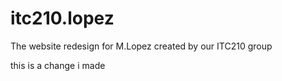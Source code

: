 # itc210.lopez
The website redesign for M.Lopez created by our ITC210 group 


this is a change i made
